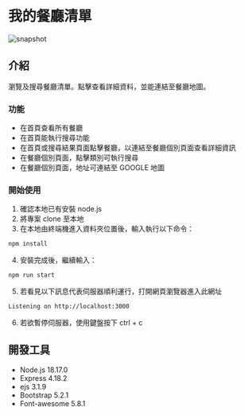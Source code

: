 # 我的餐廳清單
![snapshot](./snapshot.png)

## 介紹
瀏覽及搜尋餐廳清單。點擊查看詳細資料，並能連結至餐廳地圖。

### 功能
- 在首頁查看所有餐廳
- 在首頁能執行搜尋功能
- 在首頁或搜尋結果頁面點擊餐廳，以連結至餐廳個別頁面查看詳細資訊
- 在餐廳個別頁面，點擊類別可執行搜尋
- 在餐廳個別頁面，地址可連結至 GOOGLE 地圖

### 開始使用
1. 確認本地已有安裝 node.js
2. 將專案 clone 至本地
3. 在本地由終端機進入資料夾位置後，輸入執行以下命令：
  ```bash
  npm install
  ```
4. 安裝完成後，繼續輸入：
  ```bash
  npm run start
  ```
5. 若看見以下訊息代表伺服器順利運行，打開網頁瀏覽器進入此網址
  ```bash
  Listening on http://localhost:3000
  ```
6. 若欲暫停伺服器，使用鍵盤按下 ctrl + c

## 開發工具
- Node.js 18.17.0
- Express 4.18.2
- ejs 3.1.9
- Bootstrap 5.2.1
- Font-awesome 5.8.1
